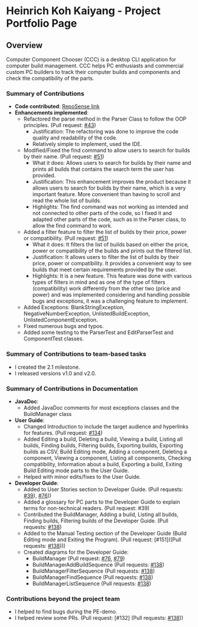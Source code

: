 # Heinrich Koh Kaiyang - Project Portfolio Page

## Overview

Computer Component Chooser (CCC) is a desktop CLI application for computer build management. 
CCC helps PC enthusiasts and commercial custom PC builders to track their computer builds and components and 
check the compatibility of the parts.

### Summary of Contributions

* **Code contributed**: [RepoSense link](https://nus-cs2113-ay2223s1.github.io/tp-dashboard/?search=p0tatochips&breakdown=true)
* **Enhancements implemented**:
  * Refactored the parse method in the Parser Class to follow the OOP principles. 
  (Pull request: [#43](https://github.com/AY2223S1-CS2113T-W11-2/tp/pull/43))
    * Justification: The refactoring was done to improve the code quality and readability of the code.
    * Relatively simple to implement, used the IDE.
  * Modified/Fixed the find command to allow users to search for builds by their name. 
  (Pull request: [#51](https://github.com/AY2223S1-CS2113T-W11-2/tp/pull/51))
    * What it does: Allows users to search for builds by their name and prints all builds that contains the search term
    the user has provided.
    * Justification: This enhancement improves the product because it allows users to search for builds
    by their name, which is a very important feature. More convenient than having to scroll and read the whole list of 
    builds.
    * Highlights: The find command was not working as intended and not connected to other parts of the code, 
    so I fixed it and adapted other parts of the code, such as in the Parser class, to allow the find command to work.
  * Added a filter feature to filter the list of builds by their price, power or compatibility.
  (Pull request: [#51](https://github.com/AY2223S1-CS2113T-W11-2/tp/pull/51))
    * What it does: It filters the list of builds based on either the price, power or compatibility of the builds and 
    prints out the filtered list. 
    * Justification: It allows users to filter the list of builds by their price, power or compatibility.
    It provides a convenient way to see builds that meet certain requirements provided by the user.
    * Highlights: It is a new feature. This feature was done with various types of filters in mind and as one of the
    type of filters (compatibility) work differently from the other two (price and power) and was implemented 
    considering and handling possible bugs and exceptions, it was a challenging feature to implement.
  * Added Exceptions: BlankStringException, NegativeNumberException, UnlistedBuildException, UnlistedComponentException.
  * Fixed numerous bugs and typos.
  * Added some testing to the ParserTest and EditParserTest and ComponentTest classes. 

### Summary of Contributions to team-based tasks
* I created the 2.1 milestone.
* I released versions v1.0 and v2.0.

### Summary of Contributions in Documentation
* **JavaDoc**:
  * Added JavaDoc comments for most exceptions classes and the BuildManager class
* **User Guide**:
  * Changed Introduction to include the target audience and hyperlinks for features. 
  (Pull request: [#134](https://github.com/AY2223S1-CS2113T-W11-2/tp/pull/134))
  * Added Editing a build, Deleting a build, Viewing a build, Listing all builds, Finding builds, Filtering builds,
  Exporting builds, Exporting builds as CSV, Build Editing mode, Adding a component, Deleting a component, Viewing a 
  component, Listing all components, Checking compatibility, Information about a build, Exporting a build, Exiting Build
  Editing mode parts to the User Guide.
  * Helped with minor edits/fixes to the User Guide.
* **Developer Guide**:
  * Added to User Stories section to Developer Guide. 
  (Pull requests: [#39](https://github.com/AY2223S1-CS2113T-W11-2/tp/pull/39)), 
  [#76](https://github.com/AY2223S1-CS2113T-W11-2/tp/pull/76)))
  * Added a glossary for PC parts to the Developer Guide to explain terms for non-technical readers. (Pull request: #39)
  * Contributed the BuildManager, Adding a build, Listing all builds, Finding builds, Filtering builds of the Developer 
  Guide. (Pull requests: [#138](https://github.com/AY2223S1-CS2113T-W11-2/tp/pull/138))
  * Added to the Manual Testing section of the Developer Guide (Build Editing mode and Exiting the Program). 
  (Pull request: [#151]((Pull requests: [#138](https://github.com/AY2223S1-CS2113T-W11-2/tp/pull/151))))
  * Created diagrams for the Developer Guide:
    * BuildManager (Pull request: [#76](https://github.com/AY2223S1-CS2113T-W11-2/tp/pull/76), 
    [#79](https://github.com/AY2223S1-CS2113T-W11-2/tp/pull/79))
    * BuildManagerAddBuildSequence (Pull requests: [#138](https://github.com/AY2223S1-CS2113T-W11-2/tp/pull/138))
    * BuildManagerFilterSequence (Pull requests: [#138](https://github.com/AY2223S1-CS2113T-W11-2/tp/pull/138))
    * BuildManagerFindSequence (Pull requests: [#138](https://github.com/AY2223S1-CS2113T-W11-2/tp/pull/138))
    * BuildManagerListSequence (Pull requests: [#138](https://github.com/AY2223S1-CS2113T-W11-2/tp/pull/138))

### Contributions beyond the project team
* I helped to find bugs during the PE-demo.
* I helped review some PRs. (Pull request: [#132]
(Pull requests: [#138](https://github.com/AY2223S1-CS2113T-W11-2/tp/pull/132)))